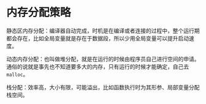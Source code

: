 # 内存分配策略

静态区内存分配：编译器自动完成，时机是在编译或者连接的过程中，整个运行期都会存在，比如全局变量就是存在于数据段，所以少用全局变量可以提升启动速度。

 动态内存分配：也叫做堆分配，就是在运行的时候由程序员自己进行空间的申请。通俗的说就是事先也不知道要多大的内存，只有运行的时候才能确定，自己去 `malloc`。

栈分配：效率高，大小有限，可能溢出，比如函数执行时为其形参、局部变量分配栈空间。


